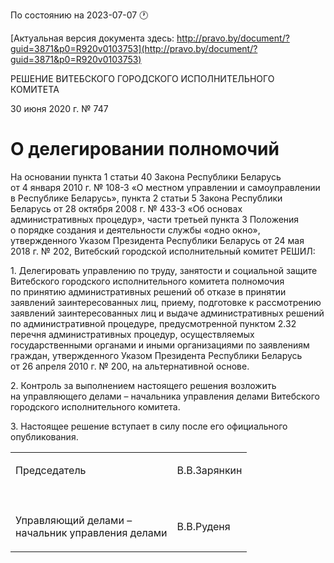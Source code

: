 По состоянию на 2023-07-07 &#x1F550;

[Актуальная версия документа здесь: http://pravo.by/document/?guid=3871&p0=R920v0103753](http://pravo.by/document/?guid=3871&p0=R920v0103753)

<p>РЕШЕНИЕ ВИТЕБСКОГО ГОРОДСКОГО ИСПОЛНИТЕЛЬНОГО КОМИТЕТА</p>
<p>30 июня 2020 г. № 747</p>
<h1>О делегировании полномочий</h1>
<p>На основании пункта 1 статьи 40 Закона Республики Беларусь от 4 января 2010 г. № 108-З «О местном управлении и самоуправлении в Республике Беларусь», пункта 2 статьи 5 Закона Республики Беларусь от 28 октября 2008 г. № 433-З «Об основах административных процедур», части третьей пункта 3 Положения о порядке создания и деятельности службы «одно окно», утвержденного Указом Президента Республики Беларусь от 24 мая 2018 г. № 202, Витебский городской исполнительный комитет РЕШИЛ:</p>
<p>1. Делегировать управлению по труду, занятости и социальной защите Витебского городского исполнительного комитета полномочия по принятию административных решений об отказе в принятии заявлений заинтересованных лиц, приему, подготовке к рассмотрению заявлений заинтересованных лиц и выдаче административных решений по административной процедуре, предусмотренной пунктом 2.32 перечня административных процедур, осуществляемых государственными органами и иными организациями по заявлениям граждан, утвержденного Указом Президента Республики Беларусь от 26 апреля 2010 г. № 200, на альтернативной основе.</p>
<p>2. Контроль за выполнением настоящего решения возложить на управляющего делами – начальника управления делами Витебского городского исполнительного комитета.</p>
<p>3. Настоящее решение вступает в силу после его официального опубликования.</p>
<p></p>
<table>
<tr>
<td><p>Председатель</p></td>
<td><p>В.В.Зарянкин</p></td>
</tr>
<tr>
<td><p></p></td>
<td><p></p></td>
</tr>
<tr>
<td><p>Управляющий делами – <br>начальник управления делами</p></td>
<td><p>В.В.Руденя</p></td>
</tr>
</table>
<p></p>
